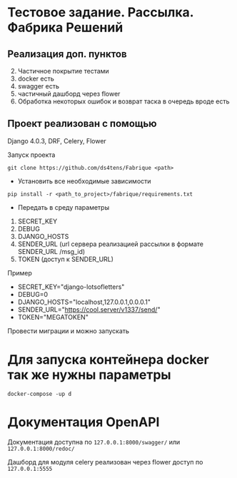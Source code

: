 # Тестовое задание. Рассылка. Фабрика Решений

## Реализация доп. пунктов
2. Частичное покрытие тестами
3. docker есть
5. swagger есть
6. частичный дашборд через flower
9. Обработка некоторых ошибок и возврат таска в очередь вроде есть

## Проект реализован с помощью
Django 4.0.3, DRF, Celery, Flower

Запуск проекта

`git clone https://github.com/ds4tens/Fabrique <path>`

* Установить все необходимые зависимости

`pip install -r <path_to_project>/fabrique/requirements.txt`

* Передать в среду параметры
1. SECRET_KEY
2. DEBUG
3. DJANGO_HOSTS
4. SENDER_URL (url сервера реализацией рассылки в формате SENDER_URL /msg_id)
5. TOKEN (доступ к SENDER_URL)

Пример 
* SECRET_KEY="django-lotsofletters"
* DEBUG=0
* DJANGO_HOSTS="localhost,127.0.0.1,0.0.0.1"
* SENDER_URL="https://cool.server/v1337/send/"
* TOKEN="MEGATOKEN"

Провести миграции и можно запускать

# Для запуска контейнера docker так же нужны параметры

`docker-compose -up d`

# Документация OpenAPI

Документация доступна по `127.0.0.1:8000/swagger/` или `127.0.0.1:8000/redoc/`

Дашборд для модуля celery реализован через flower
доступ по `127.0.0.1:5555`
